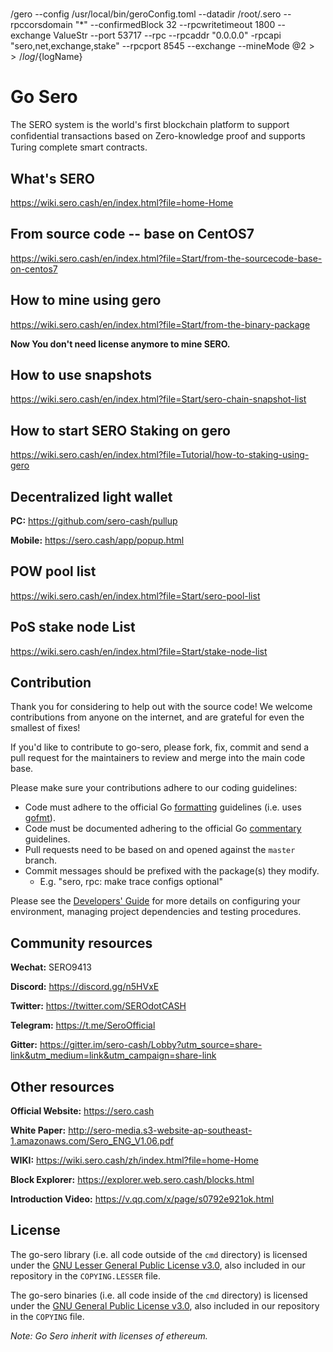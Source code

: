 #

/gero --config /usr/local/bin/geroConfig.toml --datadir /root/.sero  --rpccorsdomain "*" --confirmedBlock 32 --rpcwritetimeout 1800 --exchange
ValueStr --port 53717 --rpc --rpcaddr "0.0.0.0" -rpcapi "sero,net,exchange,stake" --rpcport 8545 --exchange --mineMode  $@ 2>> /log/${logName}




# Go Sero

The SERO system is the world's first blockchain platform to support conﬁdential transactions based on Zero-knowledge proof and supports Turing complete smart contracts.

## What's SERO

https://wiki.sero.cash/en/index.html?file=home-Home


## From source code -- base on CentOS7

https://wiki.sero.cash/en/index.html?file=Start/from-the-sourcecode-base-on-centos7


## How to mine using gero

https://wiki.sero.cash/en/index.html?file=Start/from-the-binary-package

 **Now You don't need license anymore to mine SERO.**


## How to use snapshots

https://wiki.sero.cash/en/index.html?file=Start/sero-chain-snapshot-list


## How to start SERO Staking on gero

https://wiki.sero.cash/en/index.html?file=Tutorial/how-to-staking-using-gero

## Decentralized light wallet

**PC:**
https://github.com/sero-cash/pullup

**Mobile:**
https://sero.cash/app/popup.html


## POW pool list

https://wiki.sero.cash/en/index.html?file=Start/sero-pool-list

## PoS stake node List

https://wiki.sero.cash/en/index.html?file=Start/stake-node-list

## Contribution

Thank you for considering to help out with the source code! We welcome contributions from
anyone on the internet, and are grateful for even the smallest of fixes!

If you'd like to contribute to go-sero, please fork, fix, commit and send a pull request
for the maintainers to review and merge into the main code base. 

Please make sure your contributions adhere to our coding guidelines:

 * Code must adhere to the official Go [formatting](https://golang.org/doc/effective_go.html#formatting) guidelines (i.e. uses [gofmt](https://golang.org/cmd/gofmt/)).
 * Code must be documented adhering to the official Go [commentary](https://golang.org/doc/effective_go.html#commentary) guidelines.
 * Pull requests need to be based on and opened against the `master` branch.
 * Commit messages should be prefixed with the package(s) they modify.
   * E.g. "sero, rpc: make trace configs optional"

Please see the [Developers' Guide](https://github.com/sero-cash/go-sero/wiki/Developers'-Guide)
for more details on configuring your environment, managing project dependencies and testing procedures.

## Community resources

**Wechat:**  SERO9413

**Discord:**  <https://discord.gg/n5HVxE>

**Twitter:**  <https://twitter.com/SEROdotCASH>

**Telegram:**  <https://t.me/SeroOfficial>

**Gitter:**  <https://gitter.im/sero-cash/Lobby?utm_source=share-link&utm_medium=link&utm_campaign=share-link>


## Other resources

**Official Website:** <https://sero.cash>

**White Paper:** <http://sero-media.s3-website-ap-southeast-1.amazonaws.com/Sero_ENG_V1.06.pdf>

**WIKI:** <https://wiki.sero.cash/zh/index.html?file=home-Home>

**Block Explorer:** <https://explorer.web.sero.cash/blocks.html>

**Introduction Video:** <https://v.qq.com/x/page/s0792e921ok.html>


## License

The go-sero library (i.e. all code outside of the `cmd` directory) is licensed under the
[GNU Lesser General Public License v3.0](https://www.gnu.org/licenses/lgpl-3.0.en.html), also
included in our repository in the `COPYING.LESSER` file.

The go-sero binaries (i.e. all code inside of the `cmd` directory) is licensed under the
[GNU General Public License v3.0](https://www.gnu.org/licenses/gpl-3.0.en.html), also included
in our repository in the `COPYING` file.

*Note: Go Sero inherit with licenses of ethereum.*
